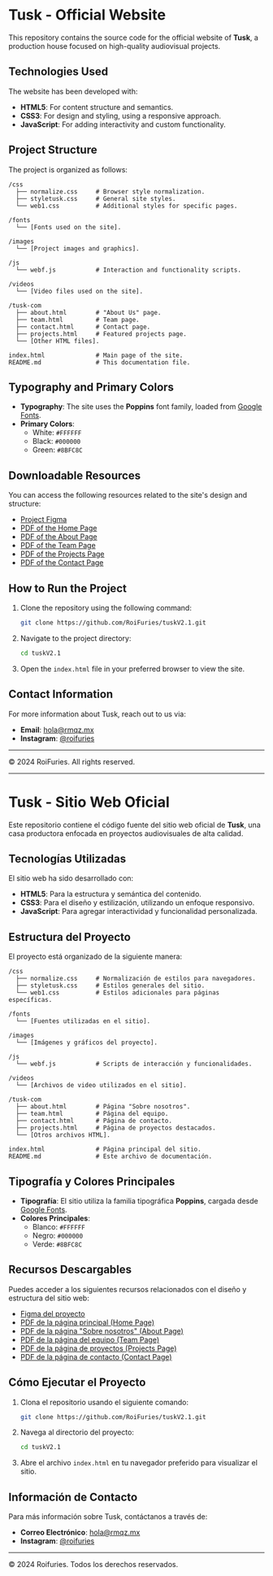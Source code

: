 
# Tusk - Official Website

This repository contains the source code for the official website of **Tusk**, a production house focused on high-quality audiovisual projects.

## Technologies Used
The website has been developed with:
- **HTML5**: For content structure and semantics.
- **CSS3**: For design and styling, using a responsive approach.
- **JavaScript**: For adding interactivity and custom functionality.

## Project Structure
The project is organized as follows:

```
/css  
  ├── normalize.css     # Browser style normalization.  
  ├── styletusk.css     # General site styles.  
  └── web1.css          # Additional styles for specific pages.  

/fonts  
  └── [Fonts used on the site].  

/images  
  └── [Project images and graphics].  

/js  
  └── webf.js           # Interaction and functionality scripts.  

/videos  
  └── [Video files used on the site].  

/tusk-com  
  ├── about.html        # "About Us" page.  
  ├── team.html         # Team page.  
  ├── contact.html      # Contact page.  
  ├── projects.html     # Featured projects page.  
  └── [Other HTML files].  

index.html              # Main page of the site.  
README.md               # This documentation file.  
```

## Typography and Primary Colors
- **Typography**: The site uses the **Poppins** font family, loaded from [Google Fonts](https://fonts.google.com/specimen/Poppins).
- **Primary Colors**:
  - White: `#FFFFFF`
  - Black: `#000000`
  - Green: `#8BFC8C`

## Downloadable Resources
You can access the following resources related to the site's design and structure:

- [Project Figma](https://drive.google.com/file/d/1orL82SmdAj20PYAoTydMSHv0F-dBLVSw/view?usp=sharing)
- [PDF of the Home Page](https://drive.google.com/file/d/1yxRyc7yGwy1DtJwr7HLFU7OrpYlAUdV3/view?usp=sharing)
- [PDF of the About Page](https://drive.google.com/file/d/1xGtR4NEv1hbTjByjvye08nDlX3hrIjjs/view?usp=sharing)
- [PDF of the Team Page](https://drive.google.com/file/d/1onrm2D66b7At-XIre_7pCm6GqRId0whD/view?usp=sharing)
- [PDF of the Projects Page](https://drive.google.com/file/d/1-b-iGxiGnhCGQGYHAhJj8O59OsuJUlzy/view?usp=sharing)
- [PDF of the Contact Page](https://drive.google.com/file/d/157WyUOTJBOTCFTBc_tiNSE-8ghZZ5X6-/view?usp=sharing)

## How to Run the Project
1. Clone the repository using the following command:
   ```bash
   git clone https://github.com/RoiFuries/tuskV2.1.git
   ```

2. Navigate to the project directory:
   ```bash
   cd tuskV2.1
   ```

3. Open the `index.html` file in your preferred browser to view the site.

## Contact Information
For more information about Tusk, reach out to us via:
- **Email**: hola@rmqz.mx
- **Instagram**: [@roifuries](https://instagram.com/roifuries)

---

© 2024 RoiFuries. All rights reserved.

---

# Tusk - Sitio Web Oficial

Este repositorio contiene el código fuente del sitio web oficial de **Tusk**, una casa productora enfocada en proyectos audiovisuales de alta calidad.

## Tecnologías Utilizadas
El sitio web ha sido desarrollado con:
- **HTML5**: Para la estructura y semántica del contenido.
- **CSS3**: Para el diseño y estilización, utilizando un enfoque responsivo.
- **JavaScript**: Para agregar interactividad y funcionalidad personalizada.

## Estructura del Proyecto
El proyecto está organizado de la siguiente manera:

```
/css  
  ├── normalize.css     # Normalización de estilos para navegadores.  
  ├── styletusk.css     # Estilos generales del sitio.  
  └── web1.css          # Estilos adicionales para páginas específicas.  

/fonts  
  └── [Fuentes utilizadas en el sitio].  

/images  
  └── [Imágenes y gráficos del proyecto].  

/js  
  └── webf.js           # Scripts de interacción y funcionalidades.  

/videos  
  └── [Archivos de video utilizados en el sitio].  

/tusk-com  
  ├── about.html        # Página "Sobre nosotros".  
  ├── team.html         # Página del equipo.  
  ├── contact.html      # Página de contacto.  
  ├── projects.html     # Página de proyectos destacados.  
  └── [Otros archivos HTML].  

index.html              # Página principal del sitio.  
README.md               # Este archivo de documentación.  
```

## Tipografía y Colores Principales
- **Tipografía**: El sitio utiliza la familia tipográfica **Poppins**, cargada desde [Google Fonts](https://fonts.google.com/specimen/Poppins).
- **Colores Principales**:
  - Blanco: `#FFFFFF`
  - Negro: `#000000`
  - Verde: `#8BFC8C`

## Recursos Descargables
Puedes acceder a los siguientes recursos relacionados con el diseño y estructura del sitio web:

- [Figma del proyecto](https://drive.google.com/file/d/1orL82SmdAj20PYAoTydMSHv0F-dBLVSw/view?usp=sharing)
- [PDF de la página principal (Home Page)](https://drive.google.com/file/d/1yxRyc7yGwy1DtJwr7HLFU7OrpYlAUdV3/view?usp=sharing)
- [PDF de la página "Sobre nosotros" (About Page)](https://drive.google.com/file/d/1xGtR4NEv1hbTjByjvye08nDlX3hrIjjs/view?usp=sharing)
- [PDF de la página del equipo (Team Page)](https://drive.google.com/file/d/1onrm2D66b7At-XIre_7pCm6GqRId0whD/view?usp=sharing)
- [PDF de la página de proyectos (Projects Page)](https://drive.google.com/file/d/1-b-iGxiGnhCGQGYHAhJj8O59OsuJUlzy/view?usp=sharing)
- [PDF de la página de contacto (Contact Page)](https://drive.google.com/file/d/157WyUOTJBOTCFTBc_tiNSE-8ghZZ5X6-/view?usp=sharing)

## Cómo Ejecutar el Proyecto
1. Clona el repositorio usando el siguiente comando:
   ```bash
   git clone https://github.com/RoiFuries/tuskV2.1.git
   ```

2. Navega al directorio del proyecto:
   ```bash
   cd tuskV2.1
   ```

3. Abre el archivo `index.html` en tu navegador preferido para visualizar el sitio.

## Información de Contacto
Para más información sobre Tusk, contáctanos a través de:
- **Correo Electrónico**: hola@rmqz.mx
- **Instagram**: [@roifuries](https://instagram.com/roifuries)

---

© 2024 Roifuries. Todos los derechos reservados.

